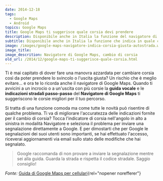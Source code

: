 ```yaml
---
date: 2014-12-18
tags:
  - Google Maps
  - Android
topics: Google Maps
title: Google Maps ti suggerisce quale corsia devi prendere
description: Disponibile anche in Italia la funzione del navigatore di Google Maps che indica in quale corsia autostradale procedere per non mancare l’uscita o lo svincolo corretto.
subtitle: Disponibile anche in Italia la funzione che indica in quale corsia autostradale procedere per non mancare l’uscita o lo svincolo corretto.
image: /images/google-maps-navigatore-indica-corsia-giusta-autostrada.webp
image_title:
image_descrition: Navigatore di Google Maps, cambio di corsia
old_url: /2014/12/google-maps-ti-suggerisce-quale-corsia.html
---
```

Ti è mai capitato di dover fare una manovra azzardata per cambiare corsia così da poter prendere lo svincolo o l'uscita giusta? Un rischio che è meglio evitare... e ora te lo ricorda anche il navigatore di Google Maps. Quando ti avvicini a un incrocio o a un'uscita con più corsie la **guida vocale** e le **indicazioni stradali passo-passo** del **Navigatore di Google Maps** ti suggeriscono le corsie migliori per il tuo percorso.

Si tratta di una funzione comoda ma come tutte le novità può risentire di qualche problema. Ti va di migliorare l'accuratezza delle indicazioni fornite per il cambio di corsia? Tocca l'indicatore di corsia nell'angolo in alto a sinistra in modalità Navigatore e seleziona il problema per inviare una segnalazione direttamente a Google. E per dimostarti che per Google le segnalazioni dei suoi utenti sono importanti, se hai effettuato l'accesso, riceverai aggiornamenti via email sullo stato delle modifiche che hai segnalato.

> Google raccomanda di non provare a inviare la segnalazione mentre sei alla guida. Guarda la strada e rispetta il codice stradale. Saggio consiglio!

_Fonte:_ [Guida di Google Maps per cellulari](https://support.google.com/gmm/answer/6009959){rel="nopener norefferer"}
